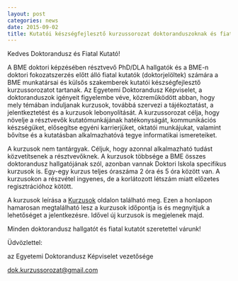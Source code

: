 ```yaml
---
layout: post
categories: news
date: 2015-09-02
title: Kutatói készségfejlesztő kurzussorozat doktoranduszoknak és fiatal kutatóknak
---
```


Kedves Doktorandusz és Fiatal Kutató!

A BME doktori képzésében résztvevő PhD/DLA hallgatók és a BME-n doktori fokozatszerzés előtt álló fiatal kutatók (doktorjelöltek) számára a BME munkatársai és külsős szakemberek kutatói készségfejlesztő kurzussorozatot tartanak. Az Egyetemi Doktorandusz Képviselet, a doktoranduszok igényeit figyelembe véve, közreműködött abban, hogy mely témában induljanak kurzusok, továbbá szervezi a tájékoztatást, a jelentkeztetést és a kurzusok lebonyolítását. A kurzussorozat célja, hogy növelje a résztvevők kutatómunkájának hatékonyságát, kommunikációs készségüket, elősegítse egyéni karrierjüket, oktatói munkájukat, valamint bővítse és a kutatásban alkalmazhatóvá tegye informatikai ismereteiket.

A kurzusok nem tantárgyak. Céljuk, hogy azonnal alkalmazható tudást közvetítsenek a résztvevőknek. A kurzusok többsége a BME összes doktorandusz hallgatójának szól, azonban vannak Doktori Iskola specifikus kurzusok is. Egy-egy kurzus teljes óraszáma 2 óra és 5 óra között van. A kurzusokon a részvétel ingyenes, de a korlátozott létszám miatt előzetes regisztrációhoz kötött.

A kurzusok leírása a [Kurzusok](/lectures.html) oldalon található meg. Ezen a honlapon hamarosan megtalálható lesz a kurzusok időpontja is és megnyitjuk a lehetőséget a jelentkezésre. Idővel új kurzusok is megjelenek majd.

Minden doktorandusz hallgatót és fiatal kutatót szeretettel várunk!

Üdvözlettel:

az Egyetemi Doktorandusz Képviselet vezetősége 

dok.kurzussorozat@gmail.com
